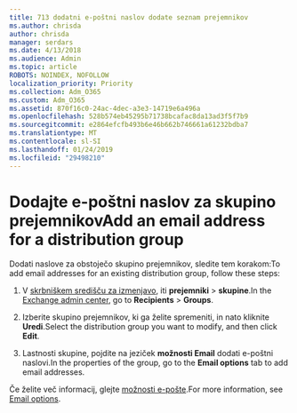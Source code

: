 ```yaml
---
title: 713 dodatni e-poštni naslov dodate seznam prejemnikov
ms.author: chrisda
author: chrisda
manager: serdars
ms.date: 4/13/2018
ms.audience: Admin
ms.topic: article
ROBOTS: NOINDEX, NOFOLLOW
localization_priority: Priority
ms.collection: Adm_O365
ms.custom: Adm_O365
ms.assetid: 870f16c0-24ac-4dec-a3e3-14719e6a496a
ms.openlocfilehash: 528b574eb45295b71738bcafac8da13ad3f5f7b9
ms.sourcegitcommit: e2864efcfb493b6e46b662b746661a61232bdba7
ms.translationtype: MT
ms.contentlocale: sl-SI
ms.lasthandoff: 01/24/2019
ms.locfileid: "29498210"
---
```

# <a name="add-an-email-address-for-a-distribution-group"></a><span data-ttu-id="966cd-102">Dodajte e-poštni naslov za skupino prejemnikov</span><span class="sxs-lookup"><span data-stu-id="966cd-102">Add an email address for a distribution group</span></span>

<span data-ttu-id="966cd-103">Dodati naslove za obstoječo skupino prejemnikov, sledite tem korakom:</span><span class="sxs-lookup"><span data-stu-id="966cd-103">To add email addresses for an existing distribution group, follow these steps:</span></span>
  
1. <span data-ttu-id="966cd-104">V [skrbniškem središču za izmenjavo](https://outlook.office365.com/ecp/), iti **prejemniki** \> **skupine**.</span><span class="sxs-lookup"><span data-stu-id="966cd-104">In the [Exchange admin center](https://outlook.office365.com/ecp/), go to **Recipients** \> **Groups**.</span></span>
    
2. <span data-ttu-id="966cd-105">Izberite skupino prejemnikov, ki ga želite spremeniti, in nato kliknite **Uredi**.</span><span class="sxs-lookup"><span data-stu-id="966cd-105">Select the distribution group you want to modify, and then click **Edit**.</span></span>
    
3. <span data-ttu-id="966cd-106">Lastnosti skupine, pojdite na jeziček **možnosti Email** dodati e-poštni naslovi.</span><span class="sxs-lookup"><span data-stu-id="966cd-106">In the properties of the group, go to the **Email options** tab to add email addresses.</span></span> 
    
<span data-ttu-id="966cd-107">Če želite več informacij, glejte [možnosti e-pošte](https://technet.microsoft.com/library/bb124513.aspx#emailoptions).</span><span class="sxs-lookup"><span data-stu-id="966cd-107">For more information, see [Email options](https://technet.microsoft.com/library/bb124513.aspx#emailoptions).</span></span>
  

